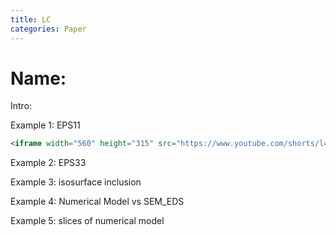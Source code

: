 ```yaml
---
title: LC
categories: Paper
---
```


# Name:

Intro:



Example 1:  EPS11

```html
<iframe width="560" height="315" src="https://www.youtube.com/shorts/l4uihQ9R194" title="YouTube video player" frameborder="0" allow="accelerometer; autoplay; clipboard-write; encrypted-media; gyroscope; picture-in-picture; web-share" allowfullscreen></iframe>
```



Example 2:  EPS33



Example 3:  isosurface inclusion



Example 4:  Numerical Model vs SEM_EDS





Example 5:  slices of numerical model

